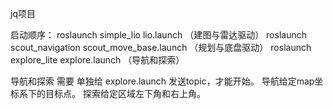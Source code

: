 jq项目

启动顺序：
roslaunch simple_lio lio.launch （建图与雷达驱动）
roslaunch scout_navigation scout_move_base.launch （规划与底盘驱动）
roslaunch explore_lite explore.launch （导航和探索）

导航和探索 需要 单独给 explore.launch 发送topic，才能开始。
导航给定map坐标系下的目标点。
探索给定区域左下角和右上角。
